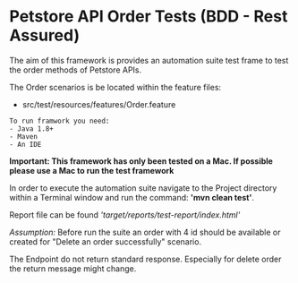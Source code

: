 Petstore API Order Tests (BDD - Rest Assured) 
========================================
The aim of this framework is provides an automation suite test frame to test the order methods of Petstore APIs.

The Order scenarios is be located within the feature files: 
 - src/test/resources/features/Order.feature


```
To run framwork you need:
- Java 1.8+
- Maven
- An IDE
```
**Important: This framework has only been tested on a Mac. If possible please use a Mac to run the test framework**

In order to execute the automation suite navigate to the Project directory within a Terminal window and run the command: **'mvn clean test'**.

Report file can be found *'target/reports/test-report/index.html'*

*Assumption:* Before run the suite an order with 4 id should be available or created for "Delete an order successfully" scenario. 

The Endpoint do not return standard response. Especially for delete order the return message might change.

